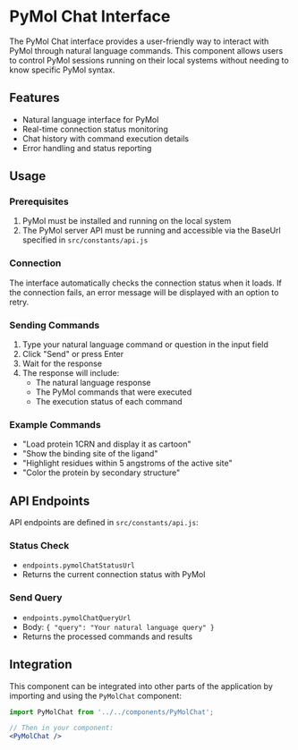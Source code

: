 # PyMol Chat Interface

The PyMol Chat interface provides a user-friendly way to interact with PyMol through natural language commands. This component allows users to control PyMol sessions running on their local systems without needing to know specific PyMol syntax.

## Features

- Natural language interface for PyMol
- Real-time connection status monitoring
- Chat history with command execution details
- Error handling and status reporting

## Usage

### Prerequisites

1. PyMol must be installed and running on the local system
2. The PyMol server API must be running and accessible via the BaseUrl specified in `src/constants/api.js`

### Connection

The interface automatically checks the connection status when it loads. If the connection fails, an error message will be displayed with an option to retry.

### Sending Commands

1. Type your natural language command or question in the input field
2. Click "Send" or press Enter
3. Wait for the response
4. The response will include:
   - The natural language response
   - The PyMol commands that were executed
   - The execution status of each command

### Example Commands

- "Load protein 1CRN and display it as cartoon"
- "Show the binding site of the ligand"
- "Highlight residues within 5 angstroms of the active site"
- "Color the protein by secondary structure"

## API Endpoints

API endpoints are defined in `src/constants/api.js`:

### Status Check
- `endpoints.pymolChatStatusUrl`
- Returns the current connection status with PyMol

### Send Query
- `endpoints.pymolChatQueryUrl`
- Body: `{ "query": "Your natural language query" }`
- Returns the processed commands and results

## Integration

This component can be integrated into other parts of the application by importing and using the `PyMolChat` component:

```jsx
import PyMolChat from '../../components/PyMolChat';

// Then in your component:
<PyMolChat />
``` 